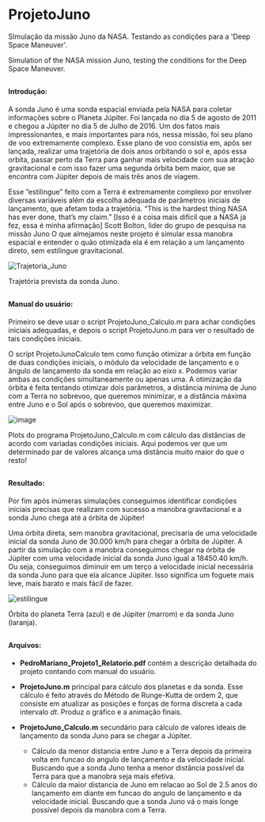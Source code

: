 # ProjetoJuno
SImulação da missão Juno da NASA. Testando as condições para a 'Deep Space Maneuver'.

Simulation of the NASA mission Juno, testing the conditions for the Deep Space Maneuver.

##

#### Introdução:

A sonda Juno é uma sonda espacial enviada pela NASA para coletar informações sobre o Planeta Júpiter. Foi lançada no dia 5 de agosto de 2011 e chegou a Júpiter no dia 5 de Julho de 2016. Um dos fatos mais impressionantes, e mais importantes para nós, nessa missão, foi seu plano de voo extremamente complexo. Esse plano de voo consistia em, após ser lançada, realizar uma trajetória de dois anos orbitando o sol e, após essa orbita, passar perto da Terra para ganhar mais velocidade com sua atração gravitacional e com isso fazer uma segunda órbita bem maior, que se encontra com Júpiter depois de mais três anos de viagem.

Esse ”estilingue” feito com a Terra é extremamente complexo por envolver diversas variáveis além da escolha adequada de parâmetros iniciais de lançamento, que afetam toda a trajetória. “This is the hardest thing NASA has ever done, that’s my claim.” [Isso é a coisa mais difı́cil que a NASA já fez, essa é minha afirmação] Scott Bolton, lider do grupo de pesquisa na missão Juno
O que almejamos neste projeto é simular essa manobra espacial e entender o quão otimizada ela é em relação a um lançamento direto, sem estilingue gravitacional. 

![Trajetoria_Juno](https://github.com/pemariano/ProjetoJuno/assets/85647121/9c06f6c3-1082-4ab5-ac12-95262b234289)

Trajetória prevista da sonda Juno.

##

#### Manual do usuário:

Primeiro se deve usar o script ProjetoJuno_Calculo.m para achar condições iniciais adequadas, e depois o script ProjetoJuno.m para ver o resultado de tais condições iniciais. 

O script ProjetoJunoCalculo tem como função otimizar a órbita em função de duas condições iniciais, o módulo da velocidade de lançamento e o ângulo de lançamento da sonda em relação ao eixo x. Podemos variar ambas as condições simultaneamente ou apenas uma. A otimização da órbita é feita tentando otimizar dois parâmetros, a distância mı́nima de Juno com a Terra no sobrevoo, que queremos minimizar, e a distância máxima entre Juno e o Sol após o sobrevoo, que queremos maximizar.

![image](https://github.com/pemariano/ProjetoJuno/assets/85647121/c84994a2-7ea1-41df-a501-2bf7e916c47e)

Plots do programa ProjetoJuno_Calculo.m com cálculo das distâncias de acordo com variadas condições iniciais. Aqui podemos ver que um determinado par de valores alcança uma distância muito maior do que o resto!

##

#### Resultado:

Por fim após inúmeras simulações conseguimos identificar condições iniciais precisas que realizam com sucesso a manobra gravitacional e a sonda Juno chega até a órbita de Júpiter! 

Uma órbita direta, sem manobra gravitacional, precisaria de uma velocidade inicial da sonda Juno de 30.000 km/h para chegar a órbita de Júpiter. A partir da simulação com a manobra conseguimos chegar na órbita de Júpiter com uma velocidade inicial da sonda Juno igual a 18450.40 km/h. Ou seja, conseguimos diminuir em um terço a velocidade inicial necessária da sonda Juno para que ela alcance Júpiter. Isso significa um foguete mais leve, mais barato e mais fácil de fazer.

![estilingue](https://github.com/pemariano/ProjetoJuno/assets/85647121/ba882a13-7b5e-40b8-873c-557b7f693c1a)

Órbita do planeta Terra (azul) e de Júpiter (marrom) e da sonda Juno (laranja). 

##

#### Arquivos:

- **PedroMariano_Projeto1_Relatorio.pdf** contém a descrição detalhada do projeto contando com manual do usuário.

- **ProjetoJuno.m** principal para cálculo dos planetas e da sonda. Esse cálculo é feito através do Método de Runge-Kutta de ordem 2, que consiste em atualizar as posições e forças de forma discreta a cada intervalo *dt*. Produz o gráfico e a animação finais. 

- **ProjetoJuno_Calculo.m** secundário para cálculo de valores ideais de lançamento da sonda Juno para se chegar a Júpiter. 
  - Cálculo da menor distancia entre Juno e a Terra depois da primeira volta em funcao do angulo de lançamento e da velocidade inicial. Buscando que a sonda Juno tenha a menor distância possível da Terra para que a manobra seja mais efetiva.
  - Cálculo da maior distancia de Juno em relacao ao Sol de 2.5 anos do lançamento em diante em funcao do angulo de lançamento e da velocidade inicial. Buscando que a sonda Juno vá o mais longe possível depois da manobra com a Terra.
